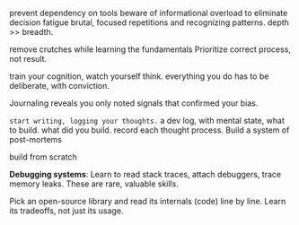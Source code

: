 
prevent dependency on tools
beware of informational overload to eliminate decision fatigue
brutal, focused repetitions and recognizing patterns.
depth >> breadth.

remove crutches while learning the fundamentals
Prioritize correct process, not result.

train your cognition, watch yourself think. everything you do has to be deliberate, with conviction.

Journaling reveals you only noted signals that confirmed your bias.


`start writing, logging your thoughts.` a dev log, with mental state, what to build. what did you build. record each thought process.
Build a system of post-mortems

build from scratch

**Debugging systems**: Learn to read stack traces, attach debuggers, trace memory leaks. These are rare, valuable skills.

Pick an open-source library and read its internals (code) line by line. Learn its tradeoffs, not just its usage.

